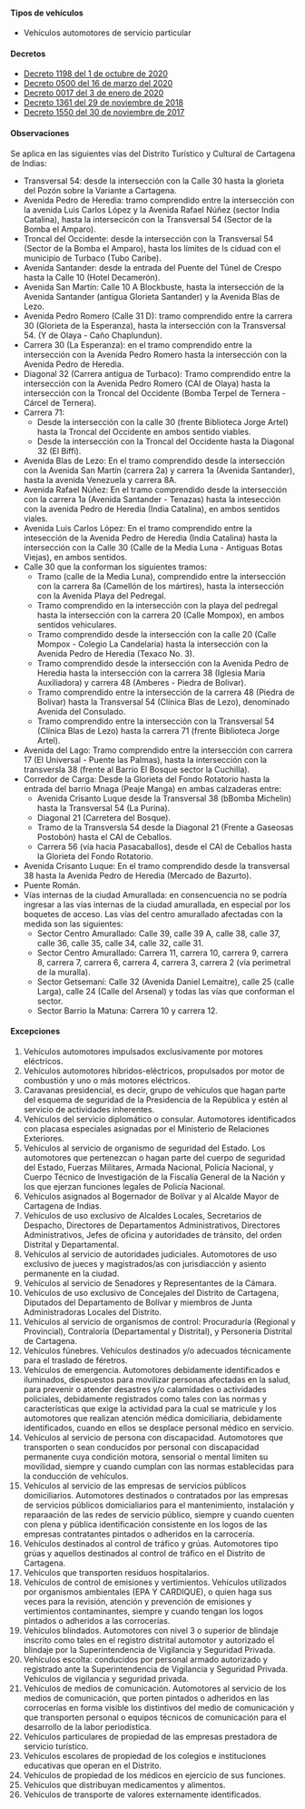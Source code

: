 #### Tipos de vehículos

- Vehículos automotores de servicio particular

#### Decretos

- [Decreto 1198 del 1 de octubre de 2020](https://www.transitocartagena.gov.co/links/Decretos/Decretos_2018/Decreto_1198.PDF)
- [Decreto 0500 del 16 de marzo del 2020](https://pyphoy.s3.amazonaws.com/docs/cartagena/decreto-0500-del-16-de-marzo-del-2020.pdf)
- [Decreto 0017 del 3 de enero de 2020](https://www.transitocartagena.gov.co/links/Decretos/Decretos_2018/Decreto-0017_2020-P.PDF)
- [Decreto 1361 del 29 de noviembre de 2018](https://pyphoy.s3.amazonaws.com/docs/cartagena/decreto-1361-del-29-de-noviembre-de-2018.pdf)
- [Decreto 1550 del 30 de noviembre de 2017](https://pyphoy.s3.amazonaws.com/docs/cartagena/decreto-1550-del-30-de-noviembre-de-2017.pdf)

#### Observaciones

Se aplica en las siguientes vías del Distrito Turístico y Cultural de Cartagena de Indias:

- Transversal 54: desde la intersección con la Calle 30 hasta la glorieta del Pozón sobre la Variante a Cartagena.
- Avenida Pedro de Heredia: tramo comprendido entre la intersección con la avenida Luis Carlos López y la Avenida Rafael Núñez (sector India Catalina), hasta la intersecicón con la Transversal 54 (Sector de la Bomba el Amparo).
- Troncal del Occidente: desde la intersección con la Transversal 54 (Sector de la Bomba el Amparo), hasta los límites de ls ciduad con el municipio de Turbaco (Tubo Caribe).
- Avenida Santander: desde la entrada del Puente del Túnel de Crespo hasta la Calle 10 (Hotel Decamerón).
- Avenida San Martín: Calle 10 A Blockbuste, hasta la intersección de la Avenida Santander (antigua Glorieta Santander) y la Avenida Blas de Lezo.
- Avenida Pedro Romero (Calle 31 D): tramo comprendido entre la carrera 30 (Glorieta de la Esperanza), hasta la intersección con la Transversal 54. (Y de Olaya - Caño Chaplundun).
- Carrera 30 (La Esperanza): en el tramo comprendido entre la intersección con la Avenida Pedro Romero hasta la intersección con la Avenida Pedro de Heredia.
- Diagonal 32 (Carrera antigua de Turbaco): Tramo comprendido entre la intersección con la Avenida Pedro Romero (CAI de Olaya) hasta la intersección con la Troncal del Occidente (Bomba Terpel de Ternera - Cárcel de Ternera).
- Carrera 71:
  - Desde la intersección con la calle 30 (frente Biblioteca Jorge Artel) hasta la Troncal del Occidente en ambos sentido viables.
  - Desde la intersección con la Troncal del Occidente hasta la Diagonal 32 (El Biffi).
- Avenida Blas de Lezo: En el tramo comprendido desde la intersección con la Avenida San Martín (carrera 2a) y carrera 1a (Avenida Santander), hasta la avenida Venezuela y carrera 8A.
- Avenida Rafael Núñez: En el tramo comprendido desde la intersección con la carrera 1a (Avenida Santander - Tenazas) hasta la intesección con la avenida Pedro de Heredia (India Catalina), en ambos sentidos viales.
- Avenida Luis Carlos López: En el tramo comprendido entre la intesección de la Avenida Pedro de Heredia (India Catalina) hasta la intersección con la Calle 30 (Calle de la Media Luna - Antiguas Botas Viejas), en ambos sentidos.
- Calle 30 que la conforman los siguientes tramos:
  - Tramo (calle de la Media Luna), comprendido entre la intersección con la carrera 8a (Camellón de los mártires), hasta la intersección con la Avenida Playa del Pedregal.
  - Tramo comprendido en la intersección con la playa del pedregal hasta la intersección con la carrera 20 (Calle Mompox), en ambos sentidos vehiculares.
  - Tramo comprendido desde la intersección con la calle 20 (Calle Mompox - Colegio La Candelaria) hasta la intersección con la Avenida Pedro de Heredia (Texaco No. 3).
  - Tramo comprendido desde la intersección con la Avenida Pedro de Heredia hasta la intersección con la carrera 38 (Iglesia María Auxiliadora) y carrera 48 (Amberes - Piedra de Bolivar).
  - Tramo comprendido entre la intersección de la carrera 48 (Piedra de Bolivar) hasta la Transversal 54 (Clínica Blas de Lezo), denominado Avenida del Consulado.
  - Tramo comprendido entre la intersección con la Transversal 54 (Clínica Blas de Lezo) hasta la carrera 71 (frente Biblioteca Jorge Artel).
- Avenida del Lago: Tramo comprendido entre la intersección con carrera 17 (El Universal - Puente las Palmas), hasta la intersección con la transversla 38 (frente al Barrio El Bosque sector la Cuchilla).
- Corredor de Carga: Desde la Glorieta del Fondo Rotatorio hasta la entrada del barrio Mnaga (Peaje Manga) en ambas calzaderas entre:
  - Avenida Crisanto Luque desde la Transversal 38 (bBomba Michelin) hasta la Transversal 54 (La Purina).
  - Diagonal 21 (Carretera del Bosque).
  - Tramo de la Transversla 54 desde la Diagonal 21 (Frente a Gaseosas Postobón) hasta el CAI de Ceballos.
  - Carrera 56 (vía hacia Pasacaballos), desde el CAI de Ceballos hasta la Glorieta del Fondo Rotatorio.
- Avenida Crisanto Luque: En el tramo comprendido desde la transversal 38 hasta la Avenida Pedro de Heredia (Mercado de Bazurto).
- Puente Román.
- Vías internas de la ciudad Amurallada: en consencuencia no se podría ingresar a las vías internas de la ciudad amurallada, en especial por los boquetes de acceso. Las vías del centro amurallado afectadas con la medida son las siguientes:
  - Sector Centro Amurallado: Calle 39, calle 39 A, calle 38, calle 37, calle 36, calle 35, calle 34, calle 32, calle 31.
  - Sector Centro Amurallado: Carrera 11, carrera 10, carrera 9, carrera 8, carrera 7, carrera 6, carrera 4, carrera 3, carrera 2 (vía perimetral de la muralla).
  - Sector Getsemaní: Calle 32 (Avenida Daniel Lemaitre), calle 25 (calle Larga), calle 24 (Calle del Arsenal) y todas las vías que conforman el sector.
  - Sector Barrio la Matuna: Carrera 10 y carrera 12.

#### Excepciones

1. Vehículos automotores impulsados exclusivamente por motores eléctricos.
2. Vehículos automotores híbridos-eléctricos, propulsados por motor de combustión y uno o más motores eléctricos.
3. Caravanas presidencial, es decir, grupo de vehículos que hagan parte del esquema de seguridad de la Presidencia de la República y estén al servicio de actividades inherentes.
4. Vehículos del servicio diplomático o consular. Automotores identificados con placasa especiales asignadas por el Ministerio de Relaciones Exteriores.
5. Vehículos al servicio de organismo de seguridad del Estado. Los automotores que pertenezcan o hagan parte del cuerpo de seguridad del Estado, Fuerzas Militares, Armada Nacional, Policía Nacional, y Cuerpo Técnico de Investigación de la Fiscalía General de la Nación y los que ejerzan funciones legales de Policía Nacional.
6. Vehículos asignados al Bogernador de Bolívar y al Alcalde Mayor de Cartagena de Indias.
7. Vehículos de uso exclusivo de Alcaldes Locales, Secretarios de Despacho, Directores de Departamentos Administrativos, Directores Administrativos, Jefes de oficina y autoridades de tránsito, del orden Distrital y Departamental.
8. Vehículos al servicio de autoridades judiciales. Automotores de uso exclusivo de jueces y magistrados/as con jurisdiacción y asiento permanente en la ciudad.
9. Vehículos al servicio de Senadores y Representantes de la Cámara.
10. Vehículos de uso exclusivo de Concejales del Distrito de Cartagena, Diputados del Departamento de Bolívar y miembros de Junta Administradoras Locales del Distrito.
11. Vehículos al servicio de organismos de control: Procuraduría (Regional y Provincial), Contraloría (Departamental y Distrital), y Personería Distrital de Cartagena.
12. Vehículos fúnebres. Vehículos destinados y/o adecuados técnicamente para el traslado de féretros.
13. Vehículos de emergencia. Automotores debidamente identificados e iluminados, diespuestos para movilizar personas afectadas en la salud, para prevenir o atender desastres y/o calamidades o actividades policiales, debidamente registrados como tales con las normas y características que exige la actividad para la cual se matricule y los automotores que realizan atención médica domiciliaria, debidamente identificados, cuando en ellos se desplace personal médico en servicio.
14. Vehículos al servicio de persona con discapacidad. Automotores que transporten o sean conducidos por personal con discapacidad permanente cuya condición motora, sensorial o mental limiten su movilidad, siempre y cuando cumplan con las normas establecidas para la conducción de vehículos.
15. Vehículos al servicio de las empresas de servicios públicos domiciliarios. Automotores destinados o contratados por las empresas de servicios públicos domicialiarios para el mantenimiento, instalación y reparaación de las redes de servicio público, siempre y cuando cuenten con plena y pública identificación consistente en los logos de las empresas contratantes pintados o adheridos en la carrocería.
16. Vehículos destinados al control de tráfico y grúas. Automotores tipo grúas y aquellos destinados al control de tráfico en el Distrito de Cartagena.
17. Vehículos que transporten residuos hospitalarios.
18. Vehículos de control de emisiones y vertimientos. Vehículos utilizados por organismos ambientales (EPA Y CARDIQUE), o quien haga sus veces para la revisión, atención y prevención de emisiones y vertimientos contaminantes, siempre y cuando tengan los logos pintados o adheridos a las corrocerías.
19. Vehículos blindados. Automotores con nivel 3 o superior de blindaje inscrito como tales en el registro distrital automotor y autorizado el blindaje por la Superintendencia de Vigilancia y Seguridad Privada.
20. Vehículos escolta: conducidos por personal armado autorizado y registrado ante la Superintendencia de Vigilancia y Seguridad Privada. Vehículos de vigilancia y seguridad privada.
21. Vehículos de medios de comunicación. Automotores al servicio de los medios de comunicación, que porten pintados o adheridos en las corrocerías en forma visible los distintivos del medio de comunicación y que transporten personal o equipos técnicos de comunicación para el desarrollo de la labor periodística.
22. Vehículos particulares de propiedad de las empresas prestadora de servicio turístico.
23. Vehículos escolares de propiedad de los colegios e instituciones educativas que operan en el Distrito.
24. Vehículos de propiedad de los médicos en ejercicio de sus funciones.
25. Vehículos que distribuyan medicamentos y alimentos.
26. Vehículos de transporte de valores externamente identificados.
